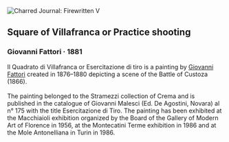 <div class="artwork-of-the-day">
  <div class="container">
    <div class="img-wrapper">
      <img
        src="https://uploads0.wikiart.org/00142/images/giovanni-fattori/quadrato-di-villafranca-or-esercitazione-di-tiro.jpg!Large.jpg"
        alt="Charred Journal: Firewritten V" />
    </div>
    <div class="artwork-detail">
      <div class="artwork-origin"> 
        <h2 class="artwork-name">Square of Villafranca or Practice shooting</h2>
        <h3 class="artist">
          Giovanni Fattori
                    ·  1881
        </h3>
      </div>
      <p class="description">
        <span class="artwork-description-text ng-binding" ng-bind-html="viewModel.ArtworkOfTheDay.Description | unsafe">Il Quadrato di Villafranca or Esercitazione di tiro is a painting by <a target="_blank" href="/en/giovanni-fattori">Giovanni Fattori</a> created in 1876–1880 depicting a scene of the Battle of Custoza (1866).
<br>
<br>The painting belonged to the Stramezzi collection of Crema and is published in the catalogue of Giovanni Malesci (Ed. De Agostini, Novara) al n° 175 with the title Esercitazione di Tiro. The painting has been exhibited at the Macchiaioli exhibition organized by the Board of the Gallery of Modern Art of Florence in 1956, at the Montecatini Terme exhibition in 1986 and at the Mole Antonelliana in Turin in 1986.</span>
                        <div class="text-shadow-container" ng-show="showShadow" style=""></div>
      </p>
    </div>
  </div>

</div>
